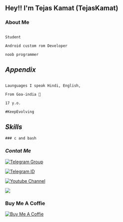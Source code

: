## Hey!! I'm Tejas Kamat (TejasKamat) 

### About Me
```

Student

Android custom rom Developer

noob programmer

```
## *Appendix*
```

Launguages I speak Hindi, English, 

From Goa-india 🤍 

17 y.o.

#KeepEvolving

 ```


##  *Skills*
```
### c and bash

```


### *Contat Me*

[![Telegram Group](https://img.shields.io/badge/Telegram%20-Group-blue)](https://telegram.me/octavi_mojito)

[![Telegram ID](https://img.shields.io/badge/Telegram%20-ID-blue)](https://telegram.me/TejasKamat)

[![Youtube Channel](https://img.shields.io/badge/YouTube-Channel-red)](https://www.youtube.com/channel/UCOnT10XSSonfD6O2OPVvJew)

![](https://komarev.com/ghpvc/?username=TejasKamat)

### Buy Me A Coffie
[![Buy Me A Coffie](https://img.shields.io/badge/Byu%20Me-A%20%20Coffie-9cf)](https://www.buymeacoffee.com/engage)
